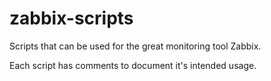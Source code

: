 # zabbix-scripts
Scripts that can be used for the great monitoring tool Zabbix.

Each script has comments to document it's intended usage.
